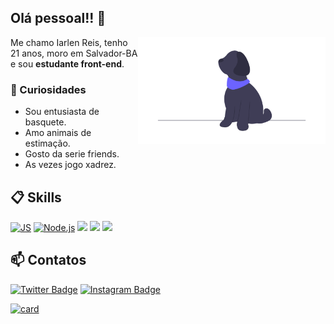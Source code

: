 ## Olá pessoal!! 🫡

<img align="right" src="./github/image.png" width="300"/> 

Me chamo Iarlen Reis, tenho 21 anos, moro em Salvador-BA e sou **estudante front-end**.

### 🤠 Curiosidades

- Sou entusiasta de basquete.
- Amo animais de estimação.
- Gosto da serie friends.
- As vezes jogo xadrez.


## 📋 Skills

[![JS](https://img.shields.io/badge/JavaScript-5E5C5C?style=for-the-badge&logo=javascript&logoColor=F7DF1E&style=plastic)]()
[![Node.js](https://img.shields.io/badge/Node.js-339933?style=for-the-badge&logo=nodedotjs&logoColor=white&style=plastic)]()
[![](https://img.shields.io/badge/React-20232A?style=for-the-badge&logo=react&logoColor=61DAFB&style=plastic)]()
[![](https://img.shields.io/badge/Html-20232A?style=for-the-badge&logo=html5&logoColor=61DAFB&style=plastic)]()
[![](https://img.shields.io/badge/CSS-20232A?style=for-the-badge&logo=css3&logoColor=61DAFB&style=plastic)]()

## 📫 Contatos

[![Twitter Badge](https://img.shields.io/badge/@1st_iarlen-2D425E?style=flat&labelColor=2D425E&logo=twitter&logoColor=white&link=https://twitter.com/1st_iarlen)](https://twitter.com/1st_iarlen)
[![Instagram Badge](https://img.shields.io/badge/@1st_iarlen-2D425E?style=flat&labelColor=2D425E&logo=instagram&logoColor=white&link=https://instagram.com/1st_iarlen)](https://instagram.com/1st_iarlen)

[![card](https://github-readme-stats.vercel.app/api?username=iarlen-reis&theme=radical&show_icons=true)](https://github.com/anuraghazra/github-readme-stats)
